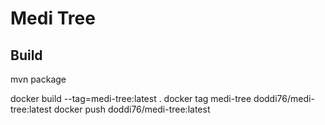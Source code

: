 # Medi Tree

## Build
mvn package

docker build --tag=medi-tree:latest .
docker tag medi-tree doddi76/medi-tree:latest
docker push doddi76/medi-tree:latest